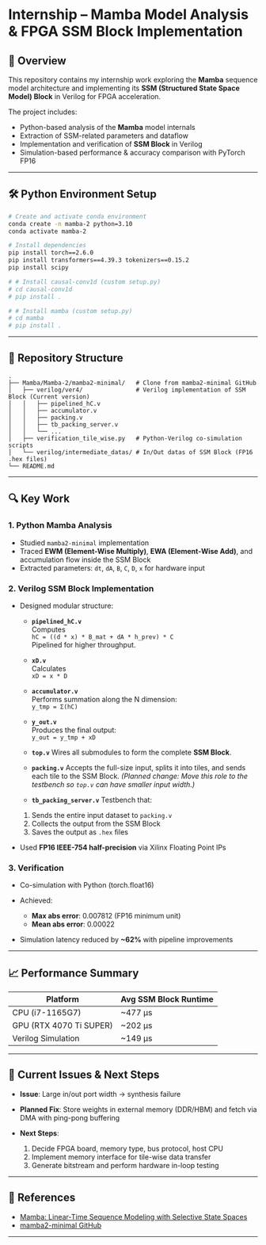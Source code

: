 # Internship – Mamba Model Analysis & FPGA SSM Block Implementation

## 📌 Overview

This repository contains my internship work exploring the **Mamba** sequence model architecture and implementing its **SSM (Structured State Space Model) Block** in Verilog for FPGA acceleration.

The project includes:

* Python-based analysis of the **Mamba** model internals
* Extraction of SSM-related parameters and dataflow
* Implementation and verification of **SSM Block** in Verilog
* Simulation-based performance & accuracy comparison with PyTorch FP16

---

## 🛠️ Python Environment Setup

```bash
# Create and activate conda environment
conda create -n mamba-2 python=3.10
conda activate mamba-2

# Install dependencies
pip install torch==2.6.0
pip install transformers==4.39.3 tokenizers==0.15.2
pip install scipy

# # Install causal-conv1d (custom setup.py)
# cd causal-conv1d
# pip install .

# # Install mamba (custom setup.py)
# cd mamba
# pip install .
```

---

## 📂 Repository Structure

```
.
├── Mamba/Mamba-2/mamba2-minimal/   # Clone from mamba2-minimal GitHub
│   ├── verilog/ver4/               # Verilog implementation of SSM Block (Current version)
│   │   ├── pipelined_hC.v
│   │   ├── accumulator.v
│   │   ├── packing.v
│   │   ├── tb_packing_server.v
│   │   └── ...
│   ├── verification_tile_wise.py   # Python-Verilog co-simulation scripts
│   └── verilog/intermediate_datas/ # In/Out datas of SSM Block (FP16 .hex files)
└── README.md
```

---

## 🔍 Key Work

### 1. Python Mamba Analysis

* Studied `mamba2-minimal` implementation
* Traced **EWM (Element-Wise Multiply)**, **EWA (Element-Wise Add)**, and accumulation flow inside the SSM Block
* Extracted parameters: `dt`, `dA`, `B`, `C`, `D`, `x` for hardware input

### 2. Verilog SSM Block Implementation

* Designed modular structure:

    * **`pipelined_hC.v`**  
      Computes  
      `hC = ((d * x) * B_mat + dA * h_prev) * C`  
      Pipelined for higher throughput.

    * **`xD.v`**  
      Calculates  
      `xD = x * D`

    * **`accumulator.v`**  
      Performs summation along the N dimension:  
      `y_tmp = Σ(hC)`

    * **`y_out.v`**  
      Produces the final output:  
      `y_out = y_tmp + xD`

    * **`top.v`**
    Wires all submodules to form the complete **SSM Block**.

    * **`packing.v`**
    Accepts the full-size input, splits it into tiles, and sends each tile to the SSM Block.
    *(Planned change: Move this role to the testbench so `top.v` can have smaller input width.)*

    * **`tb_packing_server.v`**
    Testbench that:

    1. Sends the entire input dataset to `packing.v`
    2. Collects the output from the SSM Block
    3. Saves the output as `.hex` files

* Used **FP16 IEEE-754 half-precision** via Xilinx Floating Point IPs

### 3. Verification

* Co-simulation with Python (torch.float16)
* Achieved:

  * **Max abs error**: 0.007812 (FP16 minimum unit)
  * **Mean abs error**: 0.00022
* Simulation latency reduced by **\~62%** with pipeline improvements

---

## 📈 Performance Summary

| Platform                | Avg SSM Block Runtime |
| ----------------------- | --------------------- |
| CPU (i7-1165G7)         | \~477 µs              |
| GPU (RTX 4070 Ti SUPER) | \~202 µs              |
| Verilog Simulation      | \~149 µs              |

---

## 🚧 Current Issues & Next Steps

* **Issue**: Large in/out port width → synthesis failure
* **Planned Fix**: Store weights in external memory (DDR/HBM) and fetch via DMA with ping-pong buffering
* **Next Steps**:

  1. Decide FPGA board, memory type, bus protocol, host CPU
  2. Implement memory interface for tile-wise data transfer
  3. Generate bitstream and perform hardware in-loop testing

---

## 📎 References

* [Mamba: Linear-Time Sequence Modeling with Selective State Spaces](https://arxiv.org/abs/2312.00752)
* [mamba2-minimal GitHub](https://github.com/tommyip/mamba2-minimal)

---